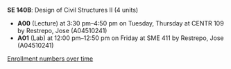 **SE 140B**: Design of Civil Structures II (4 units)

- **A00** (Lecture) at 3:30 pm–4:50 pm on Tuesday, Thursday at CENTR 109 by Restrepo, Jose (A04510241)
- **A01** (Lab) at 12:00 pm–12:50 pm on Friday at SME 411 by Restrepo, Jose (A04510241)

[Enrollment numbers over time](./SE140B.tsv)
